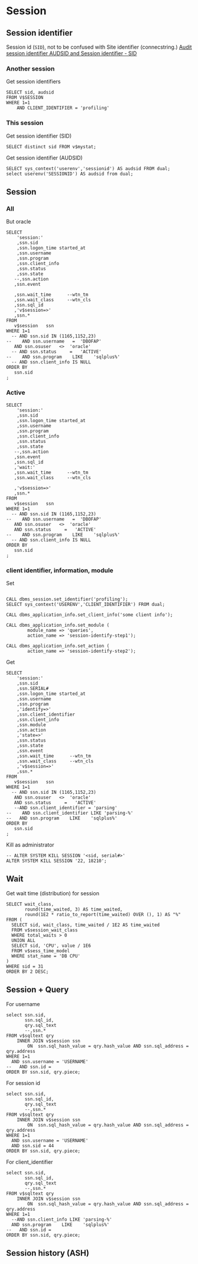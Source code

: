 # Session

## Session identifier

Session id (`SID`), not to be confused with Site identifier (connecstring.)
[Audit session identifier AUDSID and Session identifier - SID](https://mwidlake.wordpress.com/2010/06/17/what-is-audsid/)

### Another session

Get session identifiers
```oracle
SELECT sid, audsid
FROM V$SESSION
WHERE 1=1
    AND CLIENT_IDENTIFIER = 'profiling'
```

### This session

Get session identifier (SID)
```oracle
SELECT distinct sid FROM v$mystat;
```

Get session identifier (AUDSID)
```oracle
SELECT sys_context('userenv','sessionid') AS audsid FROM dual;
select userenv('SESSIONID') AS audsid from dual;
```

## Session

### All 

But oracle
```oracle
SELECT 
    'session:'
    ,ssn.sid
    ,ssn.logon_time started_at
    ,ssn.username
    ,ssn.program
    ,ssn.client_info
    ,ssn.status   
    ,ssn.state       
   --,ssn.action        
   ,ssn.event

   ,ssn.wait_time      --wtn_tm
   ,ssn.wait_class     --wtn_cls
   ,ssn.sql_id
   ,'v$session=>'
   ,ssn.*
FROM 
   v$session   ssn
WHERE 1=1
  -- AND ssn.sid IN (1165,1152,23)
--    AND ssn.username   =  'DBOFAP'
   AND ssn.osuser   <>  'oracle'
  -- AND ssn.status     =   'ACTIVE'
--    AND ssn.program    LIKE    'sqlplus%'
  -- AND ssn.client_info IS NULL
ORDER BY
   ssn.sid
;
```

### Active
```oracle
SELECT 
    'session:'
    ,ssn.sid
    ,ssn.logon_time started_at
    ,ssn.username
    ,ssn.program
    ,ssn.client_info
    ,ssn.status   
    ,ssn.state       
   --,ssn.action        
   ,ssn.event
   ,ssn.sql_id
   ,'wait:'
   ,ssn.wait_time      --wtn_tm
   ,ssn.wait_class     --wtn_cls

   ,'v$session=>'
   ,ssn.*
FROM 
   v$session   ssn
WHERE 1=1
  -- AND ssn.sid IN (1165,1152,23)
--    AND ssn.username   =  'DBOFAP'
   AND ssn.osuser   <>  'oracle'
   AND ssn.status     =   'ACTIVE'
--    AND ssn.program    LIKE    'sqlplus%'
  -- AND ssn.client_info IS NULL
ORDER BY
   ssn.sid
;
```

### client identifier, information, module

Set
```oracle

CALL dbms_session.set_identifier('profiling');
SELECT sys_context('USERENV','CLIENT_IDENTIFIER') FROM dual;

CALL dbms_application_info.set_client_info('some client info');

CALL dbms_application_info.set_module (
        module_name => 'queries', 
        action_name => 'session-identify-step1');

CALL dbms_application_info.set_action (
        action_name => 'session-identify-step2'); 
```

Get
```oracle
SELECT 
    'session:'
    ,ssn.sid
    ,ssn.SERIAL#
    ,ssn.logon_time started_at
    ,ssn.username
    ,ssn.program
    ,'identify=>'
    ,ssn.client_identifier
    ,ssn.client_info
    ,ssn.module
    ,ssn.action
    ,'state=>'
    ,ssn.status   
    ,ssn.state       
    ,ssn.event
    ,ssn.wait_time      --wtn_tm
    ,ssn.wait_class     --wtn_cls
    ,'v$session=>'
    ,ssn.*
FROM 
   v$session   ssn
WHERE 1=1
  -- AND ssn.sid IN (1165,1152,23)
   AND ssn.osuser   <>  'oracle'
   AND ssn.status     =   'ACTIVE'
   --AND ssn.client_identifier = 'parsing'
--    AND ssn.client_identifier LIKE 'parsing-%'
--   AND ssn.program    LIKE    'sqlplus%'
ORDER BY
   ssn.sid
;
```
Kill as administrator
```oracle
-- ALTER SYSTEM KILL SESSION '<sid, serial#>'
ALTER SYSTEM KILL SESSION '22, 18210';
```

## Wait

Get wait time (distribution) for session
```oracle
SELECT wait_class,
       round(time_waited, 3) AS time_waited,
       round(1E2 * ratio_to_report(time_waited) OVER (), 1) AS "%"
FROM (
  SELECT sid, wait_class, time_waited / 1E2 AS time_waited
  FROM v$session_wait_class
  WHERE total_waits > 0
  UNION ALL
  SELECT sid, 'CPU', value / 1E6
  FROM v$sess_time_model
  WHERE stat_name = 'DB CPU'
)
WHERE sid = 31
ORDER BY 2 DESC;
```


## Session + Query


For username
```oracle
select ssn.sid,
       ssn.sql_id,
       qry.sql_text
       --,ssn.*
FROM v$sqltext qry
    INNER JOIN v$session ssn 
        ON  ssn.sql_hash_value = qry.hash_value AND ssn.sql_address = qry.address
WHERE 1=1
  AND ssn.username = 'USERNAME'
--   AND ssn.id = 
ORDER BY ssn.sid, qry.piece;
```

For session id
```oracle
select ssn.sid,
       ssn.sql_id,
       qry.sql_text
       --,ssn.*
FROM v$sqltext qry
    INNER JOIN v$session ssn 
        ON  ssn.sql_hash_value = qry.hash_value AND ssn.sql_address = qry.address
WHERE 1=1
  AND ssn.username = 'USERNAME'
  AND ssn.sid = 44 
ORDER BY ssn.sid, qry.piece;
```

For client_identifier
```oracle
select ssn.sid,
       ssn.sql_id,
       qry.sql_text
       --,ssn.*
FROM v$sqltext qry
    INNER JOIN v$session ssn 
        ON  ssn.sql_hash_value = qry.hash_value AND ssn.sql_address = qry.address
WHERE 1=1
  --AND ssn.client_info LIKE 'parsing-%'
  AND ssn.program    LIKE    'sqlplus%'
--   AND ssn.id = 
ORDER BY ssn.sid, qry.piece;
```

## Session history (ASH)